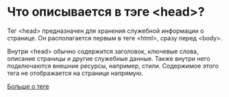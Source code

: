 # Что описывается в тэге &lt;head&gt;?

Тег &lt;head&gt; предназначен для хранения служебной информации о странице. Он располагается первым в теге &lt;html&gt;, сразу перед &lt;body&gt;.

Внутри &lt;head&gt; обычно содержится заголовок, ключевые слова, описание страницы и другие служебные данные. Также внутри него подключаются внешние ресурсы, например, стили. Содержимое этого тега не отображается на странице напрямую.

[Больше о теге](https://developer.mozilla.org/ru/docs/Web/HTML/Element/head)
